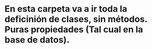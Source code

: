# En esta carpeta va a ir toda la deficinión de clases, sin métodos. Puras propiedades (Tal cual en la base de datos).